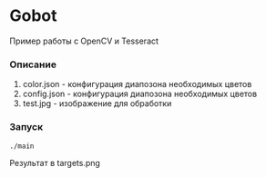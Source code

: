 # Gobot
Пример работы с OpenCV и Tesseract

### Описание
1. color.json - конфигурация диапозона необходимых цветов
2. config.json - конфигурация диапозона необходимых цветов
3. test.jpg - изображение для обработки

### Запуск
```zsh
./main
```

Результат в targets.png